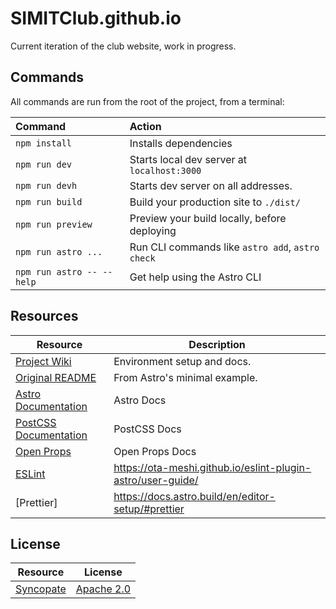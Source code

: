 # SIMITClub.github.io

Current iteration of the club website, work in progress.

## Commands

All commands are run from the root of the project, from a terminal:

| Command                   | Action                                           |
| :------------------------ | :----------------------------------------------- |
| `npm install`             | Installs dependencies                            |
| `npm run dev`             | Starts local dev server at `localhost:3000`      |
| `npm run devh`            | Starts dev server on all addresses.              |
| `npm run build`           | Build your production site to `./dist/`          |
| `npm run preview`         | Preview your build locally, before deploying     |
| `npm run astro ...`       | Run CLI commands like `astro add`, `astro check` |
| `npm run astro -- --help` | Get help using the Astro CLI                     |

## Resources

| Resource                | Description                   |
|-------------------------| ----------------------------- |
| [Project Wiki]          | Environment setup and docs.   |
| [Original README]       | From Astro's minimal example. |
| [Astro Documentation]   | Astro Docs                    |
| [PostCSS Documentation] | PostCSS Docs                  |
| [Open Props]            | Open Props Docs               |
| [ESLint]                | https://ota-meshi.github.io/eslint-plugin-astro/user-guide/               |
| [Prettier]              | https://docs.astro.build/en/editor-setup/#prettier               |

[Project Wiki]: https://github.com/SIMITClub/simitclub.github.io/wiki
[Original README]: https://github.com/withastro/astro/tree/main/examples/minimal#readme
[Astro Documentation]: https://docs.astro.build/
[PostCSS Documentation]: https://postcss.org/docs/
[Open Props]: https://open-props.style/
[ESLint]: https://ota-meshi.github.io/eslint-plugin-astro/user-guide/

## License

| Resource    | License                         |
| ----------- | ------------------------------- |
| [Syncopate] | [Apache 2.0][Syncopate-License] |

[Syncopate]: https://fonts.google.com/specimen/Syncopate/about
[Syncopate-License]: https://www.apache.org/licenses/LICENSE-2.0.txt
